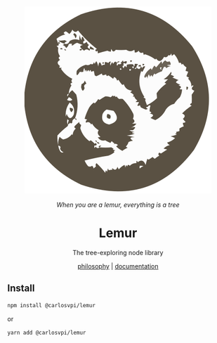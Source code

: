 <div align="center">

![logo](https://github.com/carlosvpi/lemur/blob/main/docs/assets/logo.svg?raw=true)

_When you are a lemur, everything is a tree_

# Lemur

The tree-exploring node library

[philosophy](https://github.com/carlosvpi/lemur/blob/main/docs/philosophy.md) | [documentation](https://github.com/carlosvpi/lemur/blob/main/docs/documentation.md)

</div>

## Install

```bash
npm install @carlosvpi/lemur
```

or

```bash
yarn add @carlosvpi/lemur
```
